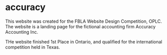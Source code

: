 # accuracy

This website was created for the FBLA Website Design Competition, OPLC. The website is a landing page for the fictional accounting firm Accuracy Accounting Inc. 

THe website finished 1st Place in Ontario, and qualified for the international competition held in Texas.
